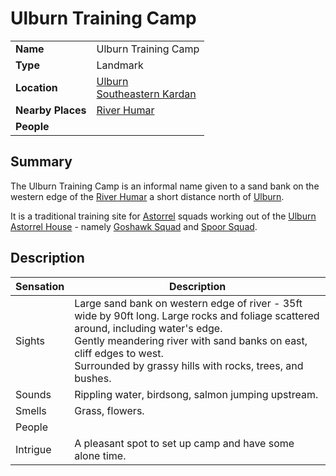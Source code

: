 # Ulburn Training Camp

|||
| --- | --- |
| **Name** | Ulburn Training Camp | place.4
| **Type** | Landmark |
| **Location** | [Ulburn](../../settlements/villages/ulburn.md)<br>[Southeastern Kardan](../../regions/southeastern-kardan.md) |
| **Nearby Places** | [River Humar](../rivers-lakes/river-humar.md) |
| **People** | |

## Summary

The Ulburn Training Camp is an informal name given to a sand bank on the western edge of the [River Humar](../rivers-lakes/river-humar.md) a short distance north of [Ulburn](../../settlements/villages/ulburn.md).

It is a traditional training site for [Astorrel](../../../organisations/government/astorrel/astorrel.md) squads working out of the [Ulburn Astorrel House](../../buildings/government/ulburn-astorrel-house.md) - namely [Goshawk Squad](../../../organisations/government/astorrel/squads/goshawk-squad.md) and [Spoor Squad](../../../organisations/government/astorrel/squads/spoor-squad.md).

## Description

| Sensation | Description |
| ---- | --- |
| Sights | Large sand bank on western edge of river - 35ft wide by 90ft long. Large rocks and foliage scattered around, including water's edge.<br>Gently meandering river with sand banks on east, cliff edges to west.<br>Surrounded by grassy hills with rocks, trees, and bushes. |
| Sounds | Rippling water, birdsong, salmon jumping upstream. |
| Smells | Grass, flowers. |
| People | |
| Intrigue | A pleasant spot to set up camp and have some alone time. |

